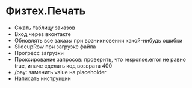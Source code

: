 # Физтех.Печать

* Сжать таблицу заказов
* Вход через вконтакте
* Обновлять все заказы при возникновении какой-нибудь ошибки
* SlideupRow при загрузке файла
* Прогресс загрузки
* Проксирование запросов: проверить, что response.error не равно true, иначе сделать код возврата 400
* /pay: заменить value на placeholder
* Написать инструкции